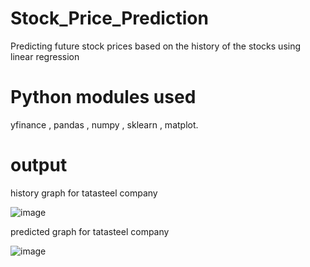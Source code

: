 # Stock_Price_Prediction
Predicting future stock prices based on the history of the stocks using linear regression
# Python modules used
yfinance ,
pandas ,
numpy ,
sklearn ,
matplot.
# output
history graph for tatasteel company

![image](https://github.com/user-attachments/assets/df1d56ae-6e6f-4db2-ac03-35816b235155)

predicted graph for tatasteel company

![image](https://github.com/user-attachments/assets/9ab90f72-19b6-49d3-8e3b-7428aa89b6df)



